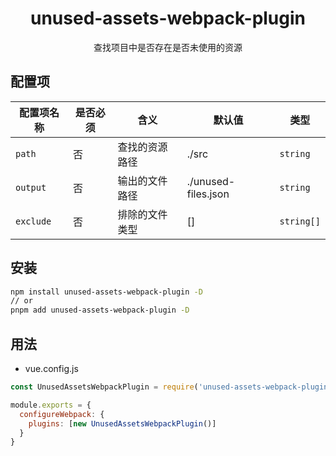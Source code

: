 <h1 align="center">unused-assets-webpack-plugin</h1>
<p align="center">查找项目中是否存在是否未使用的资源</p>

## 配置项

| **配置项名称** | **是否必须** | **含义**           | **默认值** | **类型**  |
| -------------- | ------------ | --------           | ---------- | --------  |
| `path`    | 否           | 查找的资源路径 | ./src        | `string`  |
| `output`    | 否           | 输出的文件路径 | ./unused-files.json   |`string` |
| `exclude`    | 否           | 排除的文件类型 | []      | `string[]` |

## 安装

```bash
npm install unused-assets-webpack-plugin -D
// or
pnpm add unused-assets-webpack-plugin -D
```

## 用法

- vue.config.js

```js
const UnusedAssetsWebpackPlugin = require('unused-assets-webpack-plugin')

module.exports = {
  configureWebpack: {
    plugins: [new UnusedAssetsWebpackPlugin()]
  }
}
```
